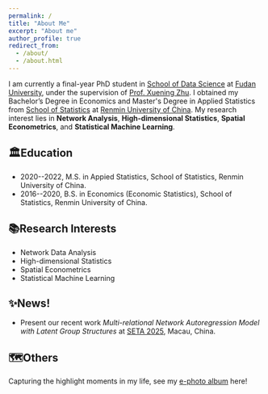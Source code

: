 ```yaml
---
permalink: /
title: "About Me"
excerpt: "About me"
author_profile: true
redirect_from: 
  - /about/
  - /about.html
---
```




I am currently a final-year PhD student in [School of Data Science](https://sds.fudan.edu.cn/) at [Fudan University](https://www.fudan.edu.cn/), under the supervision of [Prof. Xuening Zhu](https://xueningzhu.github.io/). 
I obtained my Bachelor’s Degree in Economics and Master's Degree in Applied Statistics from [School of Statistics](http://stat.ruc.edu.cn/) at [Renmin University of China](https://www.ruc.edu.cn/). 
My research interest lies in **Network Analysis**, **High-dimensional Statistics**, **Spatial Econometrics**, and **Statistical Machine Learning**.


## 🏛️Education 

- 2020--2022, M.S. in Appied Statistics, School of Statistics, Renmin University of China.
- 2016--2020, B.S. in Economics (Economic Statistics), School of Statistics, Renmin University of China.

## 📚Research Interests

- Network Data Analysis
- High-dimensional Statistics
- Spatial Econometrics
- Statistical Machine Learning

## ✨News!

- Present our recent work _Multi-relational Network Autoregression Model with Latent Group Structures_ at [SETA 2025](https://fba.um.edu.mo/seta2025/), Macau, China.


## 🗺️Others

Capturing the highlight moments in my life, see my [e-photo album](https://www.flickr.com/photos/199162429@N08/) here!

